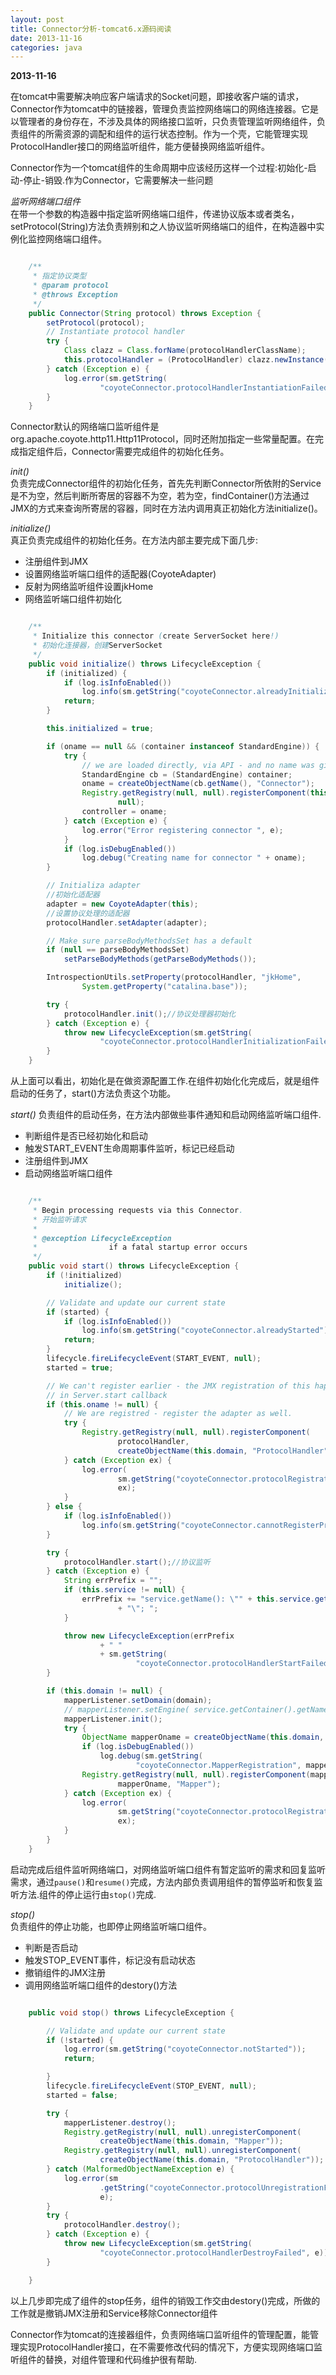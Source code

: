```yaml
---
layout: post
title: Connector分析-tomcat6.x源码阅读
date: 2013-11-16
categories: java
---
```

**2013-11-16**


在tomcat中需要解决响应客户端请求的Socket问题，即接收客户端的请求，Connector作为tomcat中的链接器，管理负责监控网络端口的网络连接器。它是以管理者的身份存在，不涉及具体的网络接口监听，只负责管理监听网络组件，负责组件的所需资源的调配和组件的运行状态控制。作为一个壳，它能管理实现ProtocolHandler接口的网络监听组件，能方便替换网络监听组件。

Connector作为一个tomcat组件的生命周期中应该经历这样一个过程:初始化-启动-停止-销毁.作为Connector，它需要解决一些问题

*监听网络端口组件*  
在带一个参数的构造器中指定监听网络端口组件，传递协议版本或者类名，setProtocol(String)方法负责辨别和之人协议监听网络端口的组件，在构造器中实例化监控网络端口组件。

```java

	/**
	 * 指定协议类型
	 * @param protocol
	 * @throws Exception
	 */
	public Connector(String protocol) throws Exception {
		setProtocol(protocol);
		// Instantiate protocol handler
		try {
			Class clazz = Class.forName(protocolHandlerClassName);
			this.protocolHandler = (ProtocolHandler) clazz.newInstance();
		} catch (Exception e) {
			log.error(sm.getString(
					"coyoteConnector.protocolHandlerInstantiationFailed", e));
		}
	}

```

Connector默认的网络端口监听组件是org.apache.coyote.http11.Http11Protocol，同时还附加指定一些常量配置。在完成指定组件后，Connector需要完成组件的初始化任务。

*init()*  
负责完成Connector组件的初始化任务，首先先判断Connector所依附的Service是不为空，然后判断所寄居的容器不为空，若为空，findContainer()方法通过JMX的方式来查询所寄居的容器，同时在方法内调用真正初始化方法initialize()。

*initialize()*  
真正负责完成组件的初始化任务。在方法内部主要完成下面几步:

+ 注册组件到JMX
+ 设置网络监听端口组件的适配器(CoyoteAdapter)
+ 反射为网络监听组件设置jkHome
+ 网络监听端口组件初始化

```java

	/**
	 * Initialize this connector (create ServerSocket here!)
	 * 初始化连接器，创建ServerSocket
	 */
	public void initialize() throws LifecycleException {
		if (initialized) {
			if (log.isInfoEnabled())
				log.info(sm.getString("coyoteConnector.alreadyInitialized"));
			return;
		}

		this.initialized = true;

		if (oname == null && (container instanceof StandardEngine)) {
			try {
				// we are loaded directly, via API - and no name was given to us
				StandardEngine cb = (StandardEngine) container;
				oname = createObjectName(cb.getName(), "Connector");
				Registry.getRegistry(null, null).registerComponent(this, oname,
						null);
				controller = oname;
			} catch (Exception e) {
				log.error("Error registering connector ", e);
			}
			if (log.isDebugEnabled())
				log.debug("Creating name for connector " + oname);
		}

		// Initializa adapter
		//初始化适配器
		adapter = new CoyoteAdapter(this);
		//设置协议处理的适配器
		protocolHandler.setAdapter(adapter);

		// Make sure parseBodyMethodsSet has a default
		if (null == parseBodyMethodsSet)
			setParseBodyMethods(getParseBodyMethods());

		IntrospectionUtils.setProperty(protocolHandler, "jkHome",
				System.getProperty("catalina.base"));

		try {
			protocolHandler.init();//协议处理器初始化
		} catch (Exception e) {
			throw new LifecycleException(sm.getString(
					"coyoteConnector.protocolHandlerInitializationFailed", e));
		}
	}
```
从上面可以看出，初始化是在做资源配置工作.在组件初始化化完成后，就是组件启动的任务了，start()方法负责这个功能。

*start()*
负责组件的启动任务，在方法内部做些事件通知和启动网络监听端口组件.

+ 判断组件是否已经初始化和启动
+ 触发START_EVENT生命周期事件监听，标记已经启动
+ 注册组件到JMX
+ 启动网络监听端口组件

```java

	/**
	 * Begin processing requests via this Connector.
	 * 开始监听请求
	 * 
	 * @exception LifecycleException
	 *                if a fatal startup error occurs
	 */
	public void start() throws LifecycleException {
		if (!initialized)
			initialize();

		// Validate and update our current state
		if (started) {
			if (log.isInfoEnabled())
				log.info(sm.getString("coyoteConnector.alreadyStarted"));
			return;
		}
		lifecycle.fireLifecycleEvent(START_EVENT, null);
		started = true;

		// We can't register earlier - the JMX registration of this happens
		// in Server.start callback
		if (this.oname != null) {
			// We are registred - register the adapter as well.
			try {
				Registry.getRegistry(null, null).registerComponent(
						protocolHandler,
						createObjectName(this.domain, "ProtocolHandler"), null);
			} catch (Exception ex) {
				log.error(
						sm.getString("coyoteConnector.protocolRegistrationFailed"),
						ex);
			}
		} else {
			if (log.isInfoEnabled())
				log.info(sm.getString("coyoteConnector.cannotRegisterProtocol"));
		}

		try {
			protocolHandler.start();//协议监听
		} catch (Exception e) {
			String errPrefix = "";
			if (this.service != null) {
				errPrefix += "service.getName(): \"" + this.service.getName()
						+ "\"; ";
			}

			throw new LifecycleException(errPrefix
					+ " "
					+ sm.getString(
							"coyoteConnector.protocolHandlerStartFailed", e));
		}

		if (this.domain != null) {
			mapperListener.setDomain(domain);
			// mapperListener.setEngine( service.getContainer().getName() );
			mapperListener.init();
			try {
				ObjectName mapperOname = createObjectName(this.domain, "Mapper");
				if (log.isDebugEnabled())
					log.debug(sm.getString(
							"coyoteConnector.MapperRegistration", mapperOname));
				Registry.getRegistry(null, null).registerComponent(mapper,
						mapperOname, "Mapper");
			} catch (Exception ex) {
				log.error(
						sm.getString("coyoteConnector.protocolRegistrationFailed"),
						ex);
			}
		}
	}

```

启动完成后组件监听网络端口，对网络监听端口组件有暂定监听的需求和回复监听需求，通过`pause()`和`resume()`完成，方法内部负责调用组件的暂停监听和恢复监听方法.组件的停止运行由`stop()`完成.

*stop()*  
负责组件的停止功能，也即停止网络监听端口组件。

+ 判断是否启动
+ 触发STOP_EVENT事件，标记没有启动状态
+ 撤销组件的JMX注册
+ 调用网络监听端口组件的destory()方法

```java

	public void stop() throws LifecycleException {

		// Validate and update our current state
		if (!started) {
			log.error(sm.getString("coyoteConnector.notStarted"));
			return;

		}
		lifecycle.fireLifecycleEvent(STOP_EVENT, null);
		started = false;

		try {
			mapperListener.destroy();
			Registry.getRegistry(null, null).unregisterComponent(
					createObjectName(this.domain, "Mapper"));
			Registry.getRegistry(null, null).unregisterComponent(
					createObjectName(this.domain, "ProtocolHandler"));
		} catch (MalformedObjectNameException e) {
			log.error(sm
					.getString("coyoteConnector.protocolUnregistrationFailed"),
					e);
		}
		try {
			protocolHandler.destroy();
		} catch (Exception e) {
			throw new LifecycleException(sm.getString(
					"coyoteConnector.protocolHandlerDestroyFailed", e));
		}

	}
```

以上几步即完成了组件的stop任务，组件的销毁工作交由destory()完成，所做的工作就是撤销JMX注册和Service移除Connector组件

Connector作为tomcat的连接器组件，负责网络端口监听组件的管理配置，能管理实现ProtocolHandler接口，在不需要修改代码的情况下，方便实现网络端口监听组件的替换，对组件管理和代码维护很有帮助.
